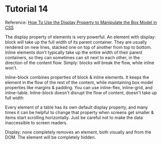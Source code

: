 Tutorial 14 
===========

Reference: [How To Use the Display Property to Manipulate the Box Model in CSS](https://www.digitalocean.com/community/tutorials/how-to-use-the-display-property-to-manipulate-the-box-model-in-css)

The display property of elements is very powerful. An element with display: block will take up the full width of its parent container. They are usually rendered on new lines, stacked one on top of another from top to bottom. Inline elements don't typically take up the entire width of their parent containers, so they can sometimes can sit next to each other, in the direction of the content flow. Simply: blocks will break the flow, while inline won't. 

Inline-block combines properties of block & inline elements. It keeps the element in the flow of the rest of the content, while maintaining box model properties like margins & padding. You can use inline-flex, inline-grid, and inline-table. Inline-block doesn't disrupt the flow of content, doesn't take up full width

Every element of a table has its own default display property, and many times it can be helpful to change that property when screens get smaller & items start scrolling horizontally. Just be careful not to make the data inaccessible to screen readers. 

Display: none completely removes an element, both visually and from the DOM. The element will be completely hidden. 


